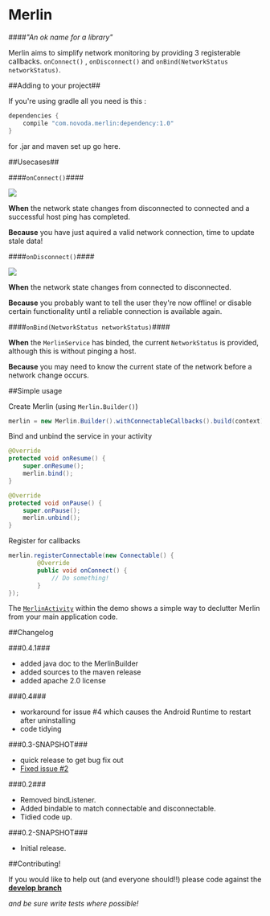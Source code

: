 Merlin
======

####*"An ok name for a library"*


Merlin aims to simplify network monitoring by providing 3 registerable callbacks. 
`onConnect()` , `onDisconnect()` and `onBind(NetworkStatus networkStatus)`.

##Adding to your project##

If you're using gradle all you need is this : 

```groovy
dependencies {
    compile "com.novoda.merlin:dependency:1.0"
}
``` 

for .jar and maven set up go here.

##Usecases##

####`onConnect()`####

![](https://raw.github.com/novoda/merlin/master/releases/res/on_connect.jpg)

**When** the network state changes from disconnected to connected and a successful host ping has completed.

**Because** you have just aquired a valid network connection, time to update stale data!

####`onDisconnect()`####

![](https://raw.github.com/novoda/merlin/master/releases/res/on_disconnect.jpg)

**When** the network state changes from connected to disconnected.

**Because** you probably want to tell the user they're now offline! or disable certain functionality until a reliable connection is available again.

####`onBind(NetworkStatus networkStatus)`####

**When** the `MerlinService` has binded, the current `NetworkStatus` is provided, although this is without pinging a host. 

**Because** you may need to know the current state of the network before a network change occurs. 

##Simple usage

Create Merlin (using `Merlin.Builder()`)

```java
merlin = new Merlin.Builder().withConnectableCallbacks().build(context);
```

Bind and unbind the service in your activity

```java
@Override
protected void onResume() {
    super.onResume();
    merlin.bind();
}

@Override
protected void onPause() {
    super.onPause();
    merlin.unbind();
}
```

Register for callbacks

```java
merlin.registerConnectable(new Connectable() {
        @Override
        public void onConnect() {
            // Do something!
        }
});
```
    
The [`MerlinActivity`](https://github.com/novoda/merlin/blob/master/demo/src/com/novoda/merlin/demo/presentation/base/MerlinActivity.java) within the demo shows a simple way to declutter Merlin from your main application code.    

##Changelog

###0.4.1###
  - added java doc to the MerlinBuilder
  - added sources to the maven release
  - added apache 2.0 license

###0.4###
  - workaround for issue #4 which causes the Android Runtime to restart after uninstalling
  - code tidying

###0.3-SNAPSHOT###
  - quick release to get bug fix out
  - [Fixed issue #2](https://github.com/novoda/merlin/issues/2)

###0.2###
  - Removed bindListener.
  - Added bindable to match connectable and disconnectable.  
  - Tidied code up.

###0.2-SNAPSHOT###
  - Initial release.


##Contributing!

If you would like to help out (and everyone should!!) please code against the **[develop branch](https://github.com/novoda/merlin/tree/develop)** 

*and be sure write tests where possible!*


